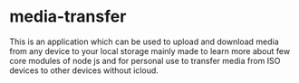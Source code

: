 # media-transfer
This is an application which can be used to upload  and download media from any device to your local storage mainly made to learn more about few core modules of node js and for personal use to transfer media from ISO devices to other devices without icloud.
